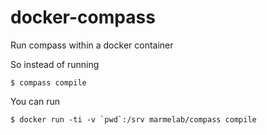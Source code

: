 docker-compass
==============

Run compass within a docker container

So instead of running

    $ compass compile

You can run 

    $ docker run -ti -v `pwd`:/srv marmelab/compass compile
